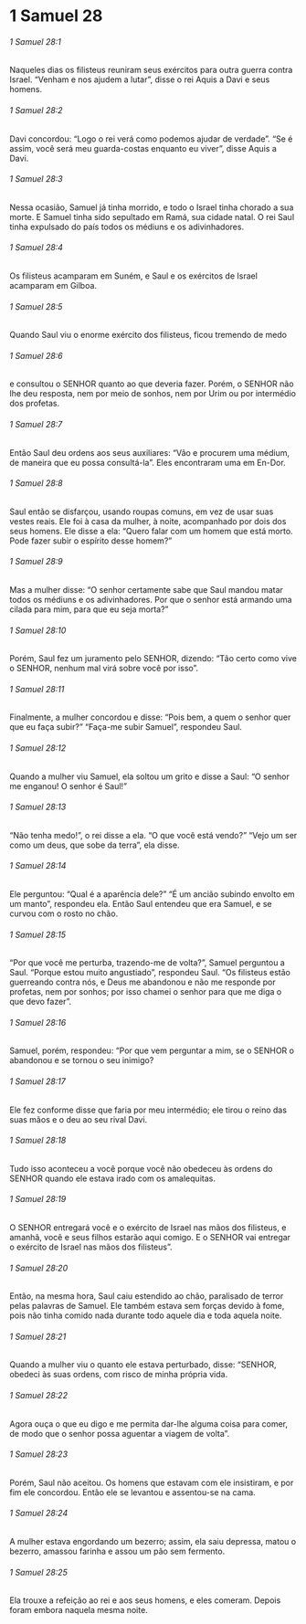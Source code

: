 # 1 Samuel 28

###### 1 Samuel 28:1

Naqueles dias os filisteus reuniram seus exércitos para outra guerra contra Israel. “Venham e nos ajudem a lutar”, disse o rei Aquis a Davi e seus homens.

###### 1 Samuel 28:2

Davi concordou: “Logo o rei verá como podemos ajudar de verdade”. “Se é assim, você será meu guarda-costas enquanto eu viver”, disse Aquis a Davi.

###### 1 Samuel 28:3

Nessa ocasião, Samuel já tinha morrido, e todo o Israel tinha chorado a sua morte. E Samuel tinha sido sepultado em Ramá, sua cidade natal. O rei Saul tinha expulsado do país todos os médiuns e os adivinhadores.

###### 1 Samuel 28:4

Os filisteus acamparam em Suném, e Saul e os exércitos de Israel acamparam em Gilboa.

###### 1 Samuel 28:5

Quando Saul viu o enorme exército dos filisteus, ficou tremendo de medo

###### 1 Samuel 28:6

e consultou o SENHOR quanto ao que deveria fazer. Porém, o SENHOR não lhe deu resposta, nem por meio de sonhos, nem por Urim ou por intermédio dos profetas.

###### 1 Samuel 28:7

Então Saul deu ordens aos seus auxiliares: “Vão e procurem uma médium, de maneira que eu possa consultá-la”. Eles encontraram uma em En-Dor.

###### 1 Samuel 28:8

Saul então se disfarçou, usando roupas comuns, em vez de usar suas vestes reais. Ele foi à casa da mulher, à noite, acompanhado por dois dos seus homens. Ele disse a ela: “Quero falar com um homem que está morto. Pode fazer subir o espírito desse homem?”

###### 1 Samuel 28:9

Mas a mulher disse: “O senhor certamente sabe que Saul mandou matar todos os médiuns e os adivinhadores. Por que o senhor está armando uma cilada para mim, para que eu seja morta?”

###### 1 Samuel 28:10

Porém, Saul fez um juramento pelo SENHOR, dizendo: “Tão certo como vive o SENHOR, nenhum mal virá sobre você por isso”.

###### 1 Samuel 28:11

Finalmente, a mulher concordou e disse: “Pois bem, a quem o senhor quer que eu faça subir?” “Faça-me subir Samuel”, respondeu Saul.

###### 1 Samuel 28:12

Quando a mulher viu Samuel, ela soltou um grito e disse a Saul: “O senhor me enganou! O senhor é Saul!”

###### 1 Samuel 28:13

“Não tenha medo!”, o rei disse a ela. “O que você está vendo?” “Vejo um ser como um deus, que sobe da terra”, ela disse.

###### 1 Samuel 28:14

Ele perguntou: “Qual é a aparência dele?” “É um ancião subindo envolto em um manto”, respondeu ela. Então Saul entendeu que era Samuel, e se curvou com o rosto no chão.

###### 1 Samuel 28:15

“Por que você me perturba, trazendo-me de volta?”, Samuel perguntou a Saul. “Porque estou muito angustiado”, respondeu Saul. “Os filisteus estão guerreando contra nós, e Deus me abandonou e não me responde por profetas, nem por sonhos; por isso chamei o senhor para que me diga o que devo fazer”.

###### 1 Samuel 28:16

Samuel, porém, respondeu: “Por que vem perguntar a mim, se o SENHOR o abandonou e se tornou o seu inimigo?

###### 1 Samuel 28:17

Ele fez conforme disse que faria por meu intermédio; ele tirou o reino das suas mãos e o deu ao seu rival Davi.

###### 1 Samuel 28:18

Tudo isso aconteceu a você porque você não obedeceu às ordens do SENHOR quando ele estava irado com os amalequitas.

###### 1 Samuel 28:19

O SENHOR entregará você e o exército de Israel nas mãos dos filisteus, e amanhã, você e seus filhos estarão aqui comigo. E o SENHOR vai entregar o exército de Israel nas mãos dos filisteus”.

###### 1 Samuel 28:20

Então, na mesma hora, Saul caiu estendido ao chão, paralisado de terror pelas palavras de Samuel. Ele também estava sem forças devido à fome, pois não tinha comido nada durante todo aquele dia e toda aquela noite.

###### 1 Samuel 28:21

Quando a mulher viu o quanto ele estava perturbado, disse: “SENHOR, obedeci às suas ordens, com risco de minha própria vida.

###### 1 Samuel 28:22

Agora ouça o que eu digo e me permita dar-lhe alguma coisa para comer, de modo que o senhor possa aguentar a viagem de volta”.

###### 1 Samuel 28:23

Porém, Saul não aceitou. Os homens que estavam com ele insistiram, e por fim ele concordou. Então ele se levantou e assentou-se na cama.

###### 1 Samuel 28:24

A mulher estava engordando um bezerro; assim, ela saiu depressa, matou o bezerro, amassou farinha e assou um pão sem fermento.

###### 1 Samuel 28:25

Ela trouxe a refeição ao rei e aos seus homens, e eles comeram. Depois foram embora naquela mesma noite.


